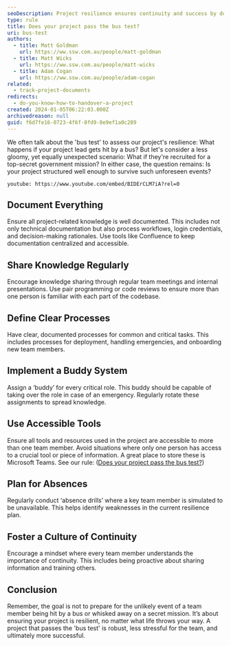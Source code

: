```yaml
---
seoDescription: Project resilience ensures continuity and success by documenting knowledge, sharing processes, defining clear procedures, implementing a buddy system, using accessible tools, planning for absences, and fostering a culture of continuity.
type: rule
title: Does your project pass the bus test?
uri: bus-test
authors:
  - title: Matt Goldman
    url: https://ww.ssw.com.au/people/matt-goldman
  - title: Matt Wicks
    url: https://ww.ssw.com.au/people/matt-wicks
  - title: Adam Cogan
    url: https://ww.ssw.com.au/people/adam-cogan
related:
  - track-project-documents
redirects:
  - do-you-know-how-to-handover-a-project
created: 2024-01-05T06:22:03.000Z
archivedreason: null
guid: f6d7fe16-0723-4f6f-8fd9-8e9ef1a0c289
---
```


We often talk about the 'bus test' to assess our project's resilience: What happens if your project lead gets hit by a bus? But let's consider a less gloomy, yet equally unexpected scenario: What if they're recruited for a top-secret government mission? In either case, the question remains: Is your project structured well enough to survive such unforeseen events?

<!--endintro-->

`youtube: https://www.youtube.com/embed/BIDErCLM7iA?rel=0`

## Document Everything

Ensure all project-related knowledge is well documented. This includes not only technical documentation but also process workflows, login credentials, and decision-making rationales. Use tools like Confluence to keep documentation centralized and accessible.

## Share Knowledge Regularly

Encourage knowledge sharing through regular team meetings and internal presentations. Use pair programming or code reviews to ensure more than one person is familiar with each part of the codebase.

## Define Clear Processes

Have clear, documented processes for common and critical tasks. This includes processes for deployment, handling emergencies, and onboarding new team members.

## Implement a Buddy System

Assign a ‘buddy’ for every critical role. This buddy should be capable of taking over the role in case of an emergency. Regularly rotate these assignments to spread knowledge.

## Use Accessible Tools

Ensure all tools and resources used in the project are accessible to more than one team member. Avoid situations where only one person has access to a crucial tool or piece of information. A great place to store these is Microsoft Teams. See our rule: ([Does your project pass the bus test?](/track-project-documents))

## Plan for Absences

Regularly conduct ‘absence drills’ where a key team member is simulated to be unavailable. This helps identify weaknesses in the current resilience plan.

## Foster a Culture of Continuity

Encourage a mindset where every team member understands the importance of continuity. This includes being proactive about sharing information and training others.

## Conclusion

Remember, the goal is not to prepare for the unlikely event of a team member being hit by a bus or whisked away on a secret mission. It’s about ensuring your project is resilient, no matter what life throws your way. A project that passes the 'bus test' is robust, less stressful for the team, and ultimately more successful.
